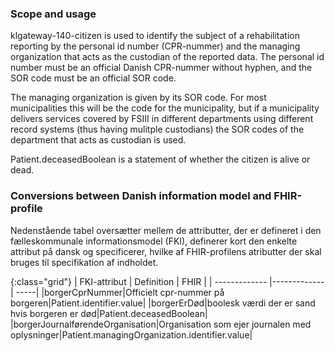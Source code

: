 ### Scope and usage
klgateway-140-citizen is used to identify the subject of a rehabilitation reporting by the personal id number (CPR-nummer) and the managing organization that acts as the custodian of the reported data. The personal id number must be an official Danish CPR-nummer without hyphen, and the SOR code must be an official SOR code.

The managing organization is given by its SOR code. For most municipalities this will be the code for the municipality, but if a municipality delivers services covered by FSIII in different departments using different record systems (thus having mulitple custodians) the SOR codes of the department that acts as custodian is used.

Patient.deceasedBoolean is a statement of whether the citizen is alive or dead.


### Conversions between Danish information model and FHIR-profile

Nedenstående tabel oversætter mellem de attributter, der er defineret i den fælleskommunale informationsmodel (FKI), definerer kort den enkelte attribut på dansk og specificerer, hvilke af FHIR-profilens atributter der skal bruges til specifikation af indholdet. 

{:class="grid"}
|   FKI-attribut      | Definition        | FHIR  |
| ------------- |-------------| -----|
|borgerCprNummer|Officielt cpr-nummer på borgeren|Patient.identifier.value|
|borgerErDød|boolesk værdi der er sand hvis borgeren er død|Patient.deceasedBoolean|
|borgerJournalførendeOrganisation|Organisation som ejer journalen med oplysninger|Patient.managingOrganization.identifier.value|

